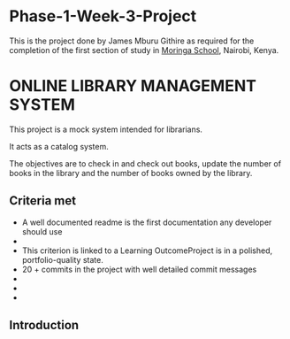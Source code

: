 # Phase-1-Week-3-Project
<p>This is the project done by James Mburu Githire as required for the completion of the first section of study in <a href="https://moringaschool.com/" target="_blank">Moringa School</a>, Nairobi, Kenya.</p>
<body style="textAlign:center;font-family: `Montserrat r`;">
    <h1>ONLINE LIBRARY MANAGEMENT SYSTEM</h1>
    <p  style="display:inline;">This project is a mock system intended for librarians.</p><p></p>
    <p>It acts as a catalog system.</p>
    <p>The objectives are to check in and check out books, update the number of books in the library and the number of books owned by the library.</p>
    <h2>Criteria met</h2>
    <ul>
    <li>A well documented readme is the first documentation any developer should use</li>
    <li>
    <li>This criterion is linked to a Learning OutcomeProject is in a polished, portfolio-quality state.</li>
    <li>20 + commits in the project with well detailed commit messages</li>
    <li></li>
    <li></li>
    <li></li>
    </ul>
    <h2>Introduction</h2>

</body>